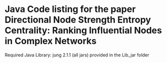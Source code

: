 # Java Code listing for the paper Directional Node Strength Entropy Centrality: Ranking Influential Nodes in Complex Networks

Required Java Library: jung 2.1.1 (all jars) provided in the Lib_jar folder
